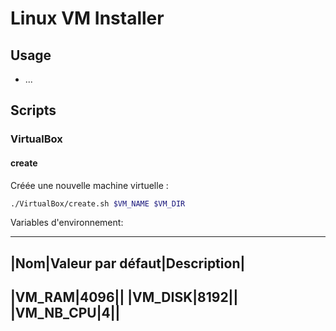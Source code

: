# Linux VM Installer

## Usage

- ...

## Scripts

### VirtualBox

#### create

Créée une nouvelle machine virtuelle :
```bash
./VirtualBox/create.sh $VM_NAME $VM_DIR
```

Variables d'environnement:

----
|Nom|Valeur par défaut|Description|
----
|VM_RAM|4096||
|VM_DISK|8192||
|VM_NB_CPU|4||
----